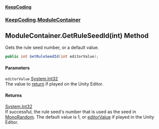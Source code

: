 #### [KeepCoding](index.md 'index')
### [KeepCoding](KeepCoding.md 'KeepCoding').[ModuleContainer](ModuleContainer.md 'KeepCoding.ModuleContainer')
## ModuleContainer.GetRuleSeedId(int) Method
Gets the rule seed number, or a default value.  
```csharp
public int GetRuleSeedId(int editorValue);
```
#### Parameters
<a name='KeepCoding.ModuleContainer.GetRuleSeedId(int).editorValue'></a>
`editorValue` [System.Int32](https://docs.microsoft.com/en-us/dotnet/api/System.Int32 'System.Int32')  
The value to [return](https://docs.microsoft.com/en-us/dotnet/csharp/language-reference/keywords/return 'https://docs.microsoft.com/en-us/dotnet/csharp/language-reference/keywords/return') if played on the Unity Editor.
  
#### Returns
[System.Int32](https://docs.microsoft.com/en-us/dotnet/api/System.Int32 'System.Int32')  
If successful, the rule seed's number that is used as the seed in [MonoRandom](MonoRandom.md 'KeepCoding.MonoRandom'). The default value is 1, or [editorValue](ModuleContainer.GetRuleSeedId.5gJE4GImOnEI1ZNXJh2kOA.md#KeepCoding.ModuleContainer.GetRuleSeedId(int).editorValue 'KeepCoding.ModuleContainer.GetRuleSeedId(int).editorValue') if played in the Unity Editor.
